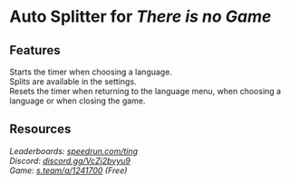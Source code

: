 # Auto Splitter for ***There is no Game***
## Features
Starts the timer when choosing a language.  
Splits are available in the settings.  
Resets the timer when returning to the language menu, when choosing a language or when closing the game.  

## Resources
*Leaderboards: [speedrun.com/ting](https://speedrun.com/ting)*  
*Discord: [discord.gg/VcZj2bvyu9](https://discord.gg/VcZj2bvyu9)*  
*Game: [s.team/a/1241700](https://s.team/a/1241700) (Free)*